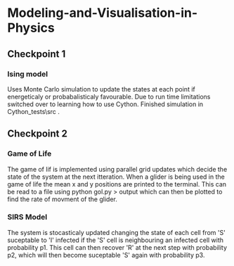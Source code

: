 # Modeling-and-Visualisation-in-Physics

## Checkpoint 1 ##
### Ising model ###
Uses Monte Carlo simulation to update the states at each point if energeticaly or probabalisticaly favourable. Due to run time limitations switched over to learning how to use Cython. Finished simulation in Cython_tests\src .

## Checkpoint 2 ##
### Game of Life ###
The game of lif is implemented using parallel grid updates which decide the state of the system at the next itteration. When a glider is being used in the game of life the mean x and y positions are printed to the terminal. This can be read to a file using python gol.py > output which can then be plotted to find the rate of movment of the glider.

### SIRS Model ###
The system is stocasticaly updated changing the state of each cell from 'S' suceptable to 'I' infected if the 'S' cell is neighbouring an infected cell with probability p1. This cell can then recover 'R' at the next step with probability p2, which will then become suceptable 'S' again with probability p3. 
